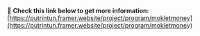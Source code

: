 📎 **Check this link below to get more information:**  
[https://putrintun.framer.website/project/program/mokletmoney](https://putrintun.framer.website/project/program/mokletmoney)
